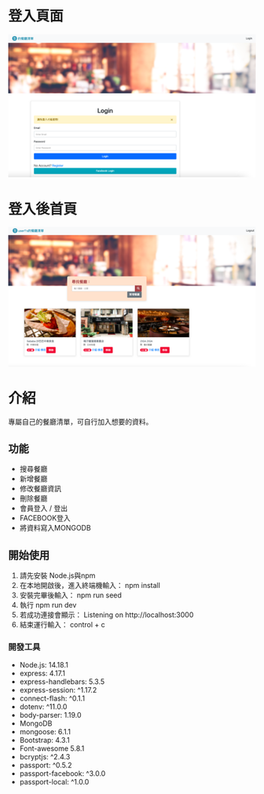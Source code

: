 # 登入頁面
![](https://github.com/samhuang1992/RestaurantList/blob/main/image/loginpage.png)

# 登入後首頁
![](https://github.com/samhuang1992/RestaurantList/blob/main/image/homepage.png)

# 介紹
專屬自己的餐廳清單，可自行加入想要的資料。

## 功能
- 搜尋餐廳
- 新增餐廳
- 修改餐廳資訊
- 刪除餐廳
- 會員登入 / 登出
- FACEBOOK登入
- 將資料寫入MONGODB

## 開始使用
1. 請先安裝 Node.js與npm
2. 在本地開啟後，進入終端機輸入：
  npm install
3. 安裝完畢後輸入：
  npm run seed
5. 執行 
  npm run dev
4. 若成功連接會顯示：
  Listening on http://localhost:3000
5. 結束運行輸入：
control + c

### 開發工具
- Node.js: 14.18.1
- express: 4.17.1
- express-handlebars: 5.3.5
- express-session: ^1.17.2
- connect-flash: ^0.1.1
- dotenv: ^11.0.0
- body-parser: 1.19.0
- MongoDB
- mongoose: 6.1.1
- Bootstrap: 4.3.1
- Font-awesome 5.8.1
- bcryptjs: ^2.4.3
- passport: ^0.5.2
- passport-facebook: ^3.0.0
- passport-local: ^1.0.0
